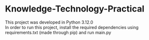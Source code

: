 # Knowledge-Technology-Practical  
This project was developed in Python 3.12.0  
In order to run this project, install the required dependencies using requirements.txt (made through pip) and run main.py
